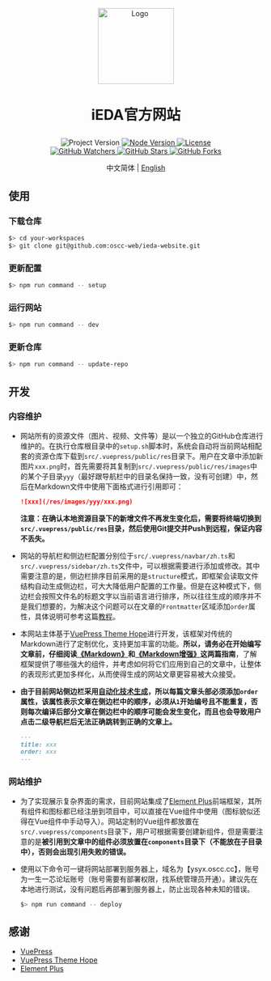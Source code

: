<p align="center">
    <img alt="Logo" src="https://github.com/oscc-web/ieda-website-resources/blob/main/images/logo/logo.png" width="150">
</p>

<h1>
    <p align="center">iEDA官方网站</p>
</h1>

<p align="center">
    <a title="Project Version">
        <img alt="Project Version" src="https://img.shields.io/badge/version-1.0.0-brightgreen" />
    </a>
        <a title="Node Version" target="_blank" href="https://nodejs.org">
        <img alt="Node Version" src="https://img.shields.io/badge/Node-%3E%3D16.19.1-blue" />
    </a>
    <a title="License" target="_blank" href="https://github.com/oscc-web/ieda-website/blob/master/LICENSE">
        <img alt="License" src="https://img.shields.io/github/license/oscc-web/ieda-website.svg" />
    </a>
    <br/>
    <a title="GitHub Watchers" target="_blank" href="https://github.com/oscc-web/ieda-website/watchers">
        <img alt="GitHub Watchers" src="https://img.shields.io/github/watchers/oscc-web/ieda-website.svg?label=Watchers&style=social" />
    </a>
    <a title="GitHub Stars" target="_blank" href="https://github.com/oscc-web/ieda-website/stargazers">
        <img alt="GitHub Stars" src="https://img.shields.io/github/stars/oscc-web/ieda-website.svg?label=Stars&style=social" />
    </a>
    <a title="GitHub Forks" target="_blank" href="https://github.com/oscc-web/ieda-website/network/members">
        <img alt="GitHub Forks" src="https://img.shields.io/github/forks/oscc-web/ieda-website.svg?label=Forks&style=social" />
    </a>
</p>

<p align="center">中文简体 | <a title="English" href="README.md">English</a></p>

## 使用

### 下载仓库

```sh
$> cd your-workspaces
$> git clone git@github.com:oscc-web/ieda-website.git
```

### 更新配置

```sh
$> npm run command -- setup
```

### 运行网站

```sh
$> npm run command -- dev
```

### 更新仓库

```sh
$> npm run command -- update-repo
```

## 开发

### 内容维护

- 网站所有的资源文件（图片、视频、文件等）是以一个独立的GitHub仓库进行维护的。在执行仓库根目录中的`setup.sh`脚本时，系统会自动将当前网站相配套的资源仓库下载到`src/.vuepress/public/res`目录下。用户在文章中添加新图片`xxx.png`时，首先需要将其复制到`src/.vuepress/public/res/images`中的某个子目录`yyy`（最好跟导航栏中的目录名保持一致，没有可创建）中，然后在Markdown文件中使用下面格式进行引用即可：

    ```md
    ![xxx](/res/images/yyy/xxx.png)
    ```

    **注意：在确认本地资源目录下的新增文件不再发生变化后，需要将终端切换到`src/.vuepress/public/res`目录，然后使用Git提交并Push到远程，保证内容不丢失。**

- 网站的导航栏和侧边栏配置分别位于`src/.vuepress/navbar/zh.ts`和`src/.vuepress/sidebar/zh.ts`文件中，可以根据需要进行添加或修改。其中需要注意的是，侧边栏排序目前采用的是`structure`模式，即框架会读取文件结构自动生成侧边栏，可大大降低用户配置的工作量。但是在这种模式下，侧边栏会按照文件名的标题文字以当前语言进行排序，所以往往生成的顺序并不是我们想要的，为解决这个问题可以在文章的`Frontmatter`区域添加`order`属性，具体说明可参考这篇[教程](https://theme-hope.vuejs.press/zh/guide/layout/sidebar.html#自动生成侧边栏)。

- 本网站主体基于[VuePress Theme Hope](https://theme-hope.vuejs.press)进行开发，该框架对传统的Markdown进行了定制优化，支持更加丰富的功能。**所以，请务必在开始编写文章前，仔细阅读[《Markdown》](https://theme-hope.vuejs.press/zh/guide/get-started/markdown.html)和[《Markdown增强》](https://theme-hope.vuejs.press/zh/guide/markdown)这两篇指南**，了解框架提供了哪些强大的组件，并考虑如何将它们应用到自己的文章中，让整体的表现形式更加多样化，从而使得生成的网站文章更容易被大众接受。

- **由于目前网站侧边栏采用[自动化技术生成](https://theme-hope.vuejs.press/zh/guide/layout/sidebar.html#自动生成侧边栏)，所以每篇文章头部必须添加`order`属性，该属性表示文章在侧边栏中的顺序，必须从`1`开始编号且不能重复，否则每次编译后部分文章在侧边栏中的顺序可能会发生变化，而且也会导致用户点击二级导航栏后无法正确跳转到正确的文章上。**

    ```md
    ---
    title: xxx
    order: xxx
    ---
    ```

### 网站维护

- 为了实现展示复杂界面的需求，目前网站集成了[Element Plus](https://element-plus.gitee.io/en-US)前端框架，其所有组件和图标都已经注册到项目中，可以直接在Vue组件中使用（图标貌似还得在Vue组件中手动导入）。网站定制的Vue组件都放置在`src/.vuepress/components`目录下，用户可根据需要创建新组件，但是需要注意的是**被引用到文章中的组件必须放置在`components`目录下（不能放在子目录中），否则会出现引用失败的错误。**

- 使用以下命令可一键将网站部署到服务器上，域名为【ysyx.oscc.cc】，账号为一生一芯论坛账号（账号需要有部署权限，找系统管理员开通）。建议先在本地进行测试，没有问题后再部署到服务器上，防止出现各种未知的错误。

    ```sh
    $> npm run command -- deploy
    ```

## 感谢

- [VuePress](https://vuepress.vuejs.org)
- [VuePress Theme Hope](https://theme-hope.vuejs.press)
- [Element Plus](https://element-plus.gitee.io/en-US)
